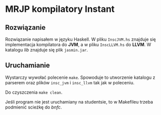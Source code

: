 # MRJP kompilatory Instant

## Rozwiązanie
Rozwiązanie napisałem w języku Haskell. W pliku `InscJVM.hs` znajduje się implementacja 
kompilatora do **JVM**, a w pliku `InscLLVM.hs` do **LLVM**. W katalogu *lib* znajduje się plik 
`jasmin.jar`.

## Uruchamianie
Wystarczy wywołać polecenie `make`. Spowoduje to utworzenie katalogu z parserem oraz plików
`insc_jvm` i `insc_llvm` tak jak w poleceniu.

Do czyszczenia `make clean`.

Jeśli program nie jest uruchamiany na studentsie, to w Makefileu trzeba podmienić scieżkę do 
*bnfc*.
